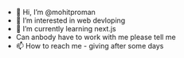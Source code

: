 - 👋 Hi, I’m @mohitproman
- 👀 I’m interested in web devloping
- 🌱 I’m currently learning next.js
- Can anbody have to work with me please tell me
- 📫 How to reach me - giving after some days

<!---
mohitproman/mohitproman is a ✨ special ✨ repository because its `README.md` (this file) appears on your GitHub profile.
You can click the Preview link to take a look at your changes.
--->
